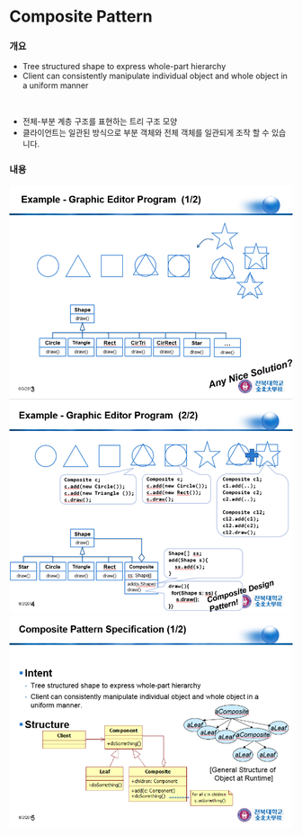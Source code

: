 # Composite Pattern

### 개요

- Tree structured shape to express whole-part hierarchy
- Client can consistently manipulate individual object and whole object in a uniform manner
<br/>

- 전체-부분 계층 구조를 표현하는 트리 구조 모양
- 클라이언트는 일관된 방식으로 부분 객체와 전체 객체를 일관되게 조작 할 수 있습니다.

### 내용

![1](/assets/composite/1.PNG)
![2](/assets/composite/2.PNG)
![3](/assets/composite/3.PNG)
